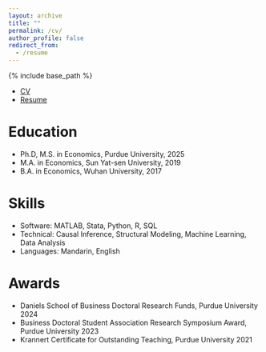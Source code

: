 ```yaml
---
layout: archive
title: ""
permalink: /cv/
author_profile: false
redirect_from:
  - /resume
---
```


{% include base_path %}
* [CV](http://huilin-zhang.github.io/files/CV.pdf)
* [Resume](http://huilin-zhang.github.io/files/Resume.pdf)

Education
======
* Ph.D, M.S. in Economics, Purdue University, 2025 
* M.A. in Economics, Sun Yat-sen University, 2019
* B.A. in Economics, Wuhan University, 2017

<!-- Work experience
======
* Spring 2024: Academic Pages Collaborator
  * Github University
  * Duties includes: Updates and improvements to template
  * Supervisor: The Users

* Fall 2015: Research Assistant
  * Github University
  * Duties included: Merging pull requests
  * Supervisor: Professor Hub

* Summer 2015: Research Assistant
  * Github University
  * Duties included: Tagging issues
  * Supervisor: Professor Git -->

Skills
======
* Software: MATLAB, Stata, Python, R, SQL
* Technical: Causal Inference, Structural Modeling, Machine Learning, Data
Analysis 
* Languages: Mandarin, English


Awards
======
* Daniels School of Business Doctoral Research Funds, Purdue University 2024
* Business Doctoral Student Association Research Symposium Award, Purdue University 2023
* Krannert Certificate for Outstanding Teaching, Purdue University 2021


<!-- * Skill 2
  * Sub-skill 2.1
  * Sub-skill 2.2
  * Sub-skill 2.3 -->
<!-- * Skill 3 -->

<!-- Certificates
======
Machine learning -->

<!-- Publications
======
  <ul>{% for post in site.publications reversed %}
    {% include archive-single-cv.html %}
  {% endfor %}</ul>
  
Talks
======
  <ul>{% for post in site.talks reversed %}
    {% include archive-single-talk-cv.html  %}
  {% endfor %}</ul>
  
Teaching
======
  <ul>{% for post in site.teaching reversed %}
    {% include archive-single-cv.html %}
  {% endfor %}</ul>
  
Service and leadership
======
* Currently signed in to 43 different slack teams -->
